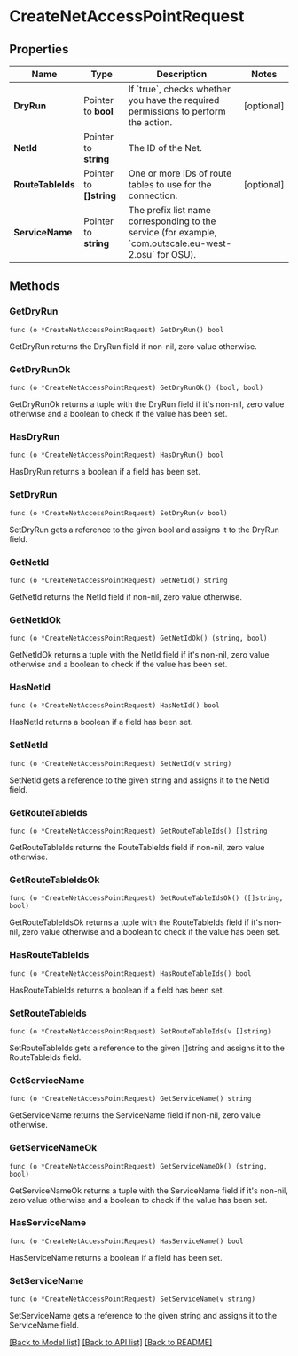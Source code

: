 # CreateNetAccessPointRequest

## Properties

Name | Type | Description | Notes
------------ | ------------- | ------------- | -------------
**DryRun** | Pointer to **bool** | If &#x60;true&#x60;, checks whether you have the required permissions to perform the action. | [optional] 
**NetId** | Pointer to **string** | The ID of the Net. | 
**RouteTableIds** | Pointer to **[]string** | One or more IDs of route tables to use for the connection. | [optional] 
**ServiceName** | Pointer to **string** | The prefix list name corresponding to the service (for example, &#x60;com.outscale.eu-west-2.osu&#x60; for OSU). | 

## Methods

### GetDryRun

`func (o *CreateNetAccessPointRequest) GetDryRun() bool`

GetDryRun returns the DryRun field if non-nil, zero value otherwise.

### GetDryRunOk

`func (o *CreateNetAccessPointRequest) GetDryRunOk() (bool, bool)`

GetDryRunOk returns a tuple with the DryRun field if it's non-nil, zero value otherwise
and a boolean to check if the value has been set.

### HasDryRun

`func (o *CreateNetAccessPointRequest) HasDryRun() bool`

HasDryRun returns a boolean if a field has been set.

### SetDryRun

`func (o *CreateNetAccessPointRequest) SetDryRun(v bool)`

SetDryRun gets a reference to the given bool and assigns it to the DryRun field.

### GetNetId

`func (o *CreateNetAccessPointRequest) GetNetId() string`

GetNetId returns the NetId field if non-nil, zero value otherwise.

### GetNetIdOk

`func (o *CreateNetAccessPointRequest) GetNetIdOk() (string, bool)`

GetNetIdOk returns a tuple with the NetId field if it's non-nil, zero value otherwise
and a boolean to check if the value has been set.

### HasNetId

`func (o *CreateNetAccessPointRequest) HasNetId() bool`

HasNetId returns a boolean if a field has been set.

### SetNetId

`func (o *CreateNetAccessPointRequest) SetNetId(v string)`

SetNetId gets a reference to the given string and assigns it to the NetId field.

### GetRouteTableIds

`func (o *CreateNetAccessPointRequest) GetRouteTableIds() []string`

GetRouteTableIds returns the RouteTableIds field if non-nil, zero value otherwise.

### GetRouteTableIdsOk

`func (o *CreateNetAccessPointRequest) GetRouteTableIdsOk() ([]string, bool)`

GetRouteTableIdsOk returns a tuple with the RouteTableIds field if it's non-nil, zero value otherwise
and a boolean to check if the value has been set.

### HasRouteTableIds

`func (o *CreateNetAccessPointRequest) HasRouteTableIds() bool`

HasRouteTableIds returns a boolean if a field has been set.

### SetRouteTableIds

`func (o *CreateNetAccessPointRequest) SetRouteTableIds(v []string)`

SetRouteTableIds gets a reference to the given []string and assigns it to the RouteTableIds field.

### GetServiceName

`func (o *CreateNetAccessPointRequest) GetServiceName() string`

GetServiceName returns the ServiceName field if non-nil, zero value otherwise.

### GetServiceNameOk

`func (o *CreateNetAccessPointRequest) GetServiceNameOk() (string, bool)`

GetServiceNameOk returns a tuple with the ServiceName field if it's non-nil, zero value otherwise
and a boolean to check if the value has been set.

### HasServiceName

`func (o *CreateNetAccessPointRequest) HasServiceName() bool`

HasServiceName returns a boolean if a field has been set.

### SetServiceName

`func (o *CreateNetAccessPointRequest) SetServiceName(v string)`

SetServiceName gets a reference to the given string and assigns it to the ServiceName field.


[[Back to Model list]](../README.md#documentation-for-models) [[Back to API list]](../README.md#documentation-for-api-endpoints) [[Back to README]](../README.md)


